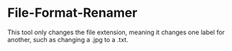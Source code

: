 # File-Format-Renamer
 This tool only changes the file extension, meaning it changes one label for another, such as changing a .jpg to a .txt.
